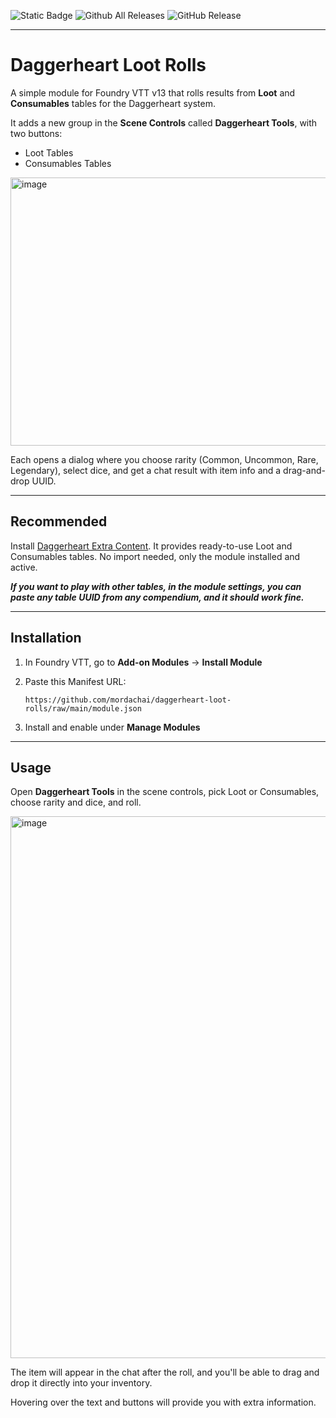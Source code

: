 ![Static Badge](https://img.shields.io/badge/Foundry_VTT-13-blue?style=for-the-badge) ![Github All Releases](https://img.shields.io/github/downloads/mordachai/daggerheart-loot-rolls/total.svg?style=for-the-badge) ![GitHub Release](https://img.shields.io/github/v/release/mordachai/daggerheart-loot-rolls?display_name=release&style=for-the-badge&label=Current%20version)

---

# Daggerheart Loot Rolls

A simple module for Foundry VTT v13 that rolls results from **Loot** and **Consumables** tables for the Daggerheart system.

It adds a new group in the **Scene Controls** called **Daggerheart Tools**, with two buttons:

* Loot Tables
* Consumables Tables

<img width="753" height="429" alt="image" src="https://github.com/user-attachments/assets/b1d2f330-1566-4034-8a54-4a61b2a56a13" />


Each opens a dialog where you choose rarity (Common, Uncommon, Rare, Legendary), select dice, and get a chat result with item info and a drag-and-drop UUID.

---

## Recommended

Install [Daggerheart Extra Content](https://github.com/brunocalado/daggerheart-extra-content).
It provides ready-to-use Loot and Consumables tables. No import needed, only the module installed and active.

***If you want to play with other tables, in the module settings, you can paste any table UUID from any compendium, and it should work fine.***

---

## Installation

1. In Foundry VTT, go to **Add-on Modules** → **Install Module**
2. Paste this Manifest URL:

   ```
   https://github.com/mordachai/daggerheart-loot-rolls/raw/main/module.json
   ```
3. Install and enable under **Manage Modules**

---

## Usage

Open **Daggerheart Tools** in the scene controls, pick Loot or Consumables, choose rarity and dice, and roll.

<img width="1372" height="867" alt="image" src="https://github.com/user-attachments/assets/a27202e3-44ba-4c1b-9033-752c1ef36036" />

The item will appear in the chat after the roll, and you'll be able to drag and drop it directly into your inventory.

Hovering over the text and buttons will provide you with extra information.

